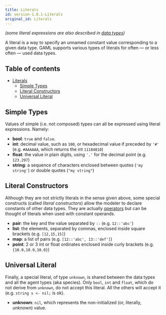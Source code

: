```yaml
---
title: Literals
id: version-1.8.1-Literals
original_id: Literals
---
```





_(some literal expressions are also described in [data types](DataTypes))_

A literal is a way to specify an unnamed constant value corresponding to a given data type. GAML supports various types of literals for often — or less often — used data types.

## Table of contents 

* [Literals](#literals)
	* [Simple Types](#simple-types)
	* [Literal Constructors](#literal-constructors)
	* [Universal Literal](#universal-literal)




## Simple Types
Values of simple (i.e. not composed) types can all be expressed using literal expressions. Namely:

* **bool**: `true` and `false`.
* **int**: decimal value, such as `100`, or hexadecimal value if preceded by `'#'` (e.g. `#AAAAAA`, which returns the int `11184810`)
* **float**: the value in plain digits, using `'.'` for the decimal point (e.g. `123.297`)
* **string**: a sequence of characters enclosed between quotes (`'my string'`) or double quotes (`"my string"`)




## Literal Constructors
Although they are not strictly literals in the sense given above, some special constructs (called _literal constructors_) allow the modeler to declare constants of other data types. They are actually [operators](Operators) but can be thought of literals when used with constant operands.

* **pair**: the key and the value separated by `::` (e.g. `12::'abc'`)
* **list**: the elements, separated by commas, enclosed inside square brackets (e.g. `[12,15,15]`)
* **map**: a list of pairs (e.g. `[12::'abc', 13::'def']`)
* **point**: 2 or 3 int or float ordinates enclosed inside curly brackets (e.g. `{10.0,10.0,10.0}`)



[//]: # (keyword|concept_nil)
## Universal Literal
Finally, a special literal, of type `unknown`, is shared between the data types and all the agent types (aka species). Only `bool`, `int` and `float`, which do not derive from `unknown`, do not accept this literal. All the others will accept it (e.g. `string s <- nil;` is ok).

* **unknown**: `nil`, which represents the non-initialized (or, literally, _unknown_) value.
